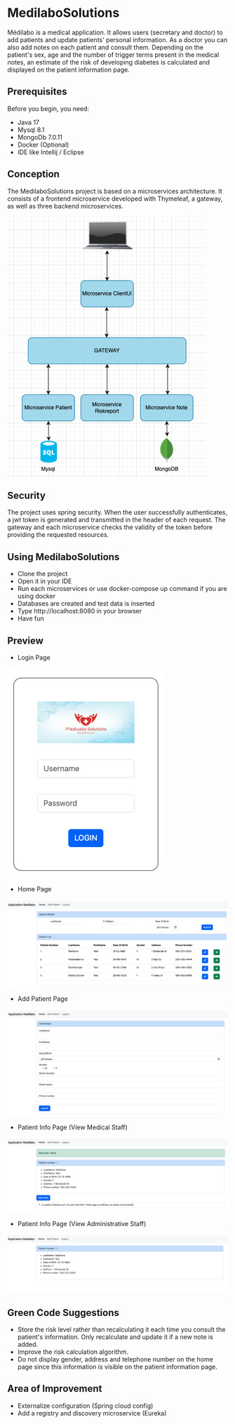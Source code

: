 # MedilaboSolutions

Médilabo is a medical application. It allows users (secretary and doctor) to add patients and update patients' personal information.
As a doctor you can also add notes on each patient and consult them. Depending on the patient's sex, age and the number of trigger terms
present in the medical notes, an estimate of the risk of developing diabetes is calculated and displayed on the patient information page.

## Prerequisites
Before you begin, you need:
* Java 17
* Mysql 8.1
* MongoDb 7.0.11
* Docker (Optional)
* IDE like Intellij / Eclipse

## Conception
The MedilaboSolutions project is based on a microservices architecture. It consists of a frontend microservice developed with Thymeleaf, a gateway, as well as three backend microservices.

![alt architecture](clientUi/src/main/resources/static/assets/architecture.png)

## Security
The project uses spring security. When the user successfully authenticates, a jwt token is generated and transmitted in the header of each request. The gateway and each microservice checks the validity of the token before providing the requested resources.

## Using MedilaboSolutions
* Clone the project
* Open it in your IDE
* Run each microservices or use docker-compose up command if you are using docker
* Databases are created and test data is inserted
* Type http://localhost:8080 in your browser
* Have fun

## Preview
* Login Page

![alt login page](clientUi/src/main/resources/static/assets/login.png)

* Home Page

![alt home page](clientUi/src/main/resources/static/assets/home_page.png)

* Add Patient Page

![alt add patient page](clientUi/src/main/resources/static/assets/add_patient_form.png)

* Patient Info Page (View Medical Staff)

![alt login page](clientUi/src/main/resources/static/assets/patient_info_admin.png)

* Patient Info Page (View Administrative Staff)

![alt patient info page view for administrative page](clientUi/src/main/resources/static/assets/patient_info_user.png)

## Green Code Suggestions
* Store the risk level rather than recalculating it each time you consult the patient's information. Only recalculate and update it if a new note is added.
* Improve the risk calculation algorithm.
* Do not display gender, address and telephone number on the home page since this information is visible on the patient information page.


## Area of Improvement
* Externalize configuration (Spring cloud config)
* Add a registry and discovery microservice (Eureka)
